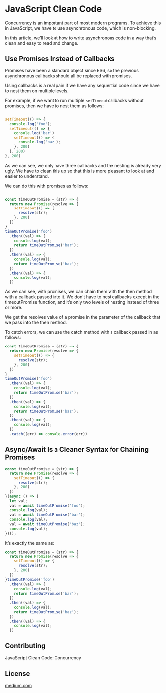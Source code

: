 # JavaScript Clean Code

Concurrency is an important part of most modern programs. To achieve this in JavaScript, we have to use asynchronous code, which is non-blocking.

In this article, we’ll look at how to write asynchronous code in a way that’s clean and easy to read and change.

## Use Promises Instead of Callbacks

Promises have been a standard object since ES6, so the previous asynchronous callbacks should all be replaced with promises.

Using callbacks is a real pain if we have any sequential code since we have to nest them on multiple levels.

For example, if we want to run multiple ``` setTimeout ```callbacks without promises, then we have to nest them as follows:

```typescript

setTimeout(() => {
  console.log('foo');
  setTimeout(() => {
    console.log('bar');
    setTimeout(() => {
      console.log('baz');
    }, 200)
  }, 200)
}, 200)

```

As we can see, we only have three callbacks and the nesting is already very ugly. We have to clean this up so that this is more pleasant to look at and easier to understand.

We can do this with promises as follows:


```typescript

const timeOutPromise = (str) => {
  return new Promise(resolve => {
    setTimeout(() => {
      resolve(str);
    }, 200)
  })
}
timeOutPromise('foo')
  .then((val) => {
    console.log(val);
    return timeOutPromise('bar');
  })
  .then((val) => {
    console.log(val);
    return timeOutPromise('baz');
  })
  .then((val) => {
    console.log(val);
  })

```

As we can see, with promises, we can chain them with the then method with a callback passed into it. We don’t have to nest callbacks except in the timeoutPromise function, and it’s only two levels of nesting instead of three or more.

We get the resolves value of a promise in the parameter of the callback that we pass into the then method.

To catch errors, we can use the catch method with a callback passed in as follows:

```typescript
const timeOutPromise = (str) => {
  return new Promise(resolve => {
    setTimeout(() => {
      resolve(str);
    }, 200)
  })
}
timeOutPromise('foo')
  .then((val) => {
    console.log(val);
    return timeOutPromise('bar');
  })
  .then((val) => {
    console.log(val);
    return timeOutPromise('baz');
  })
  .then((val) => {
    console.log(val);
  })
  .catch((err) => console.error(err))

```


## Async/Await Is a Cleaner Syntax for Chaining Promises

```typescript
const timeOutPromise = (str) => {
  return new Promise(resolve => {
    setTimeout(() => {
      resolve(str);
    }, 200)
  })
}(async () => {
  let val;
  val = await timeOutPromise('foo');
  console.log(val);
  val = await timeOutPromise('bar');
  console.log(val);
  val = await timeOutPromise('baz');
  console.log(val);
})();
```
It’s exactly the same as: 

```typescript
const timeOutPromise = (str) => {
  return new Promise(resolve => {
    setTimeout(() => {
      resolve(str);
    }, 200)
  })
}timeOutPromise('foo')
  .then((val) => {
    console.log(val);
    return timeOutPromise('bar');
  })
  .then((val) => {
    console.log(val);
    return timeOutPromise('baz');
  })
  .then((val) => {
    console.log(val);
  })
```
## Contributing
JavaScript Clean Code: Concurrency
## License
[medium.com](https://medium.com/better-programming/javascript-clean-code-concurrency-d5314cd856b2)
